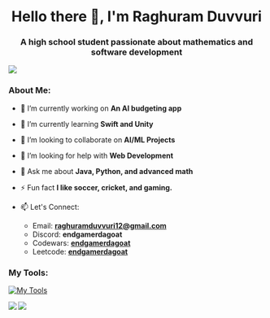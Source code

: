 <h1 align="center"> Hello there 👋, I'm Raghuram Duvvuri </h1>
<h3 align="center"> A high school student passionate about mathematics and software development </h3>

<p align="left"> <a href="https://github.com/ryo-ma/github-profile-trophy"> <img src="https://github-profile-trophy.vercel.app/?username=endgamerdagoat&theme=nord"></a> </p>

### About Me:
- 🔭 I’m currently working on **An AI budgeting app**

- 🌱 I’m currently learning **Swift and Unity**

- 👯 I’m looking to collaborate on **AI/ML Projects**

- 🤝 I’m looking for help with **Web Development**

- 💬 Ask me about **Java, Python, and advanced math**

- ⚡ Fun fact **I like soccer, cricket, and gaming.**

- 📫 Let's Connect:
    - Email: **raghuramduvvuri12@gmail.com**
    - Discord: **endgamerdagoat**
    - Codewars: **[endgamerdagoat](https://www.codewars.com/users/endgamerdagoat)**
    - Leetcode: **[endgamerdagoat](https://leetcode.com/u/endgamerdagoat/)**
 
### My Tools:
[![My Tools](https://skillicons.dev/icons?i=java,py,html,css,js,go,swift,apple,unity&theme=dark)](https://skillicons.dev)
 

<p align="left"> <a href="https://github.com/anuraghazra/github-readme-stats"> <img src="https://github-readme-stats.vercel.app/api/top-langs/?username=endgamerdagoat&layout=donut"> </a> <a href="https://github.com/anuraghazra/github-readme-stats"> <img align="left" src="https://github-readme-stats.vercel.app/api?username=endgamerdagoat"> </a> </p>
